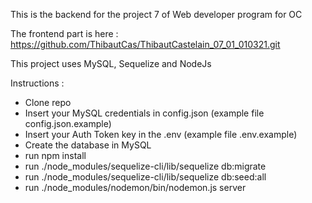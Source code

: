This is the backend for the project 7 of Web developer program for OC

The frontend part is here : https://github.com/ThibautCas/ThibautCastelain_07_01_010321.git

This project uses MySQL, Sequelize and NodeJs

Instructions : 

- Clone repo
- Insert your MySQL credentials in config.json (example file config.json.example)
- Insert your Auth Token key in the .env (example file .env.example)
- Create the database in MySQL
- run npm install
- run ./node_modules/sequelize-cli/lib/sequelize db:migrate
- run ./node_modules/sequelize-cli/lib/sequelize db:seed:all 
- run ./node_modules/nodemon/bin/nodemon.js server

